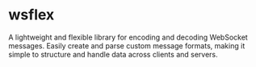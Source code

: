 # wsflex
A lightweight and flexible library for encoding and decoding WebSocket messages. Easily create and parse custom message formats, making it simple to structure and handle data across clients and servers.
